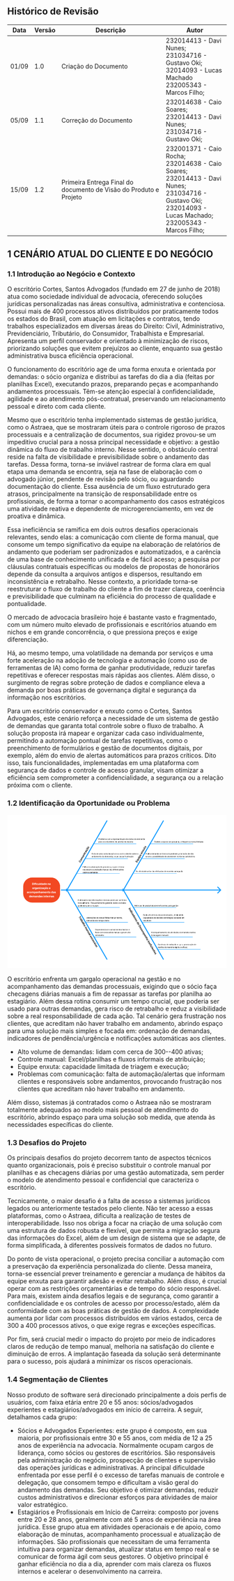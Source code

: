 ## Histórico de Revisão

| Data | Versão | Descrição | Autor |
| - | - | - | - |
| 01/09 | 1.0 | Criação do Documento | 232014413 - Davi Nunes; <br> 231034716 - Gustavo Oki; <br> 32014093 - Lucas Machado <br> 232005343 - Marcos Filho; |
| 05/09 | 1.1 | Correção do Documento |  232014638 - Caio Soares; <br> 232014413 - Davi Nunes; <br> 231034716 - Gustavo Oki; |
| 15/09 | 1.2 | Primeira Entrega Final do documento de Visão do Produto e Projeto | 232001371 - Caio Rocha; <br> 232014638 - Caio Soares; <br> 232014413 - Davi Nunes; <br> 231034716 - Gustavo Oki; <br> 232014093 - Lucas Machado; <br> 232005343 - Marcos Filho; |



## 1 CENÁRIO ATUAL DO CLIENTE E DO NEGÓCIO

### 1.1 Introdução ao Negócio e Contexto

O escritório Cortes, Santos Advogados (fundado em 27 de junho de 2018) atua como sociedade individual de advocacia, oferecendo soluções jurídicas personalizadas nas áreas consultiva, administrativa e contenciosa. Possui mais de 400 processos ativos distribuídos por praticamente todos os estados do Brasil, com atuação em licitações e contratos, tendo trabalhos especializados em diversas áreas do Direito: Civil, Administrativo, Previdenciário, Tributário, do Consumidor, Trabalhista e Empresarial. Apresenta um perfil conservador e orientado à minimização de riscos, priorizando soluções que evitem prejuízos ao cliente, enquanto sua gestão administrativa busca eficiência operacional.

O funcionamento do escritório age de uma forma enxuta e orientada por demandas: o sócio organiza e distribui as tarefas do dia a dia (feitas por planilhas Excel), executando prazos, preparando peças e acompanhando andamentos processuais. Têm-se atenção especial à confidencialidade, agilidade e ao atendimento pós-contratual, preservando um relacionamento pessoal e direto com cada cliente.

Mesmo que o escritório tenha implementado sistemas de gestão jurídica, como o Astraea, que se mostraram úteis para o controle rigoroso de prazos processuais e a centralização de documentos, sua rigidez provou-se um impeditivo crucial para a nossa principal necessidade e objetivo: a gestão dinâmica do fluxo de trabalho interno. Nesse sentido, o obstáculo central reside na falta de visibilidade e previsibilidade sobre o andamento das tarefas. Dessa forma, torna-se inviável rastrear de forma clara em qual etapa uma demanda se encontra, seja na fase de elaboração com o advogado júnior, pendente de revisão pelo sócio, ou aguardando documentação do cliente. Essa ausência de um fluxo estruturado gera atrasos, principalmente na transição de responsabilidade entre os profissionais, de forma a tornar o acompanhamento dos casos estratégicos uma atividade reativa e dependente de microgerenciamento, em vez de proativa e dinâmica.

Essa ineficiência se ramifica em dois outros desafios operacionais relevantes, sendo elas: a comunicação com cliente de forma manual, que consome um tempo significativo da equipe na elaboração de relatórios de andamento que poderiam ser padronizados e automatizados, e a carência de uma base de conhecimento unificada e de fácil acesso; a pesquisa por cláusulas contratuais específicas ou modelos de propostas de honorários depende da consulta a arquivos antigos e dispersos, resultando em inconsistência e retrabalho. Nesse contexto, a prioridade torna-se reestruturar o fluxo de trabalho do cliente a fim de trazer clareza, coerência e previsibilidade que culminam na eficiência do processo de qualidade e pontualidade.

O mercado de advocacia brasileiro hoje é bastante vasto e fragmentado, com um número muito elevado de profissionais e escritórios atuando em nichos e em grande concorrência, o que pressiona preços e exige diferenciação.

Há, ao mesmo tempo, uma volatilidade na demanda por serviços e uma forte aceleração na adoção de tecnologia e automação (como uso de ferramentas de IA) como forma de ganhar produtividade, reduzir tarefas repetitivas e oferecer respostas mais rápidas aos clientes. Além disso, o surgimento de regras sobre proteção de dados e compliance eleva a demanda por boas práticas de governança digital e segurança da informação nos escritórios.

Para um escritório conservador e enxuto como o Cortes, Santos Advogados, este cenário reforça a necessidade de um sistema de gestão de demandas que garanta total controle sobre o fluxo de trabalho. A solução proposta irá mapear e organizar cada caso individualmente, permitindo a automação pontual de tarefas repetitivas, como o preenchimento de formulários e gestão de documentos digitais, por exemplo, além do envio de alertas automáticos para prazos críticos. Dito isso, tais funcionalidades, implementadas em uma plataforma com segurança de dados e controle de acesso granular, visam otimizar a eficiência sem comprometer a confidencialidade, a segurança ou a relação próxima com o cliente.

### 1.2 Identificação da Oportunidade ou Problema

![Diagrama de  Ishikawa](../imagens/Diagrama_de_Ishikawa.png)

O escritório enfrenta um gargalo operacional na gestão e no acompanhamento das demandas processuais, exigindo que o sócio faça checagens diárias manuais a fim de repassar as tarefas por planilha ao estagiário. Além dessa rotina consumir um tempo crucial, que poderia ser usado para outras demandas, gera risco de retrabalho e reduz a visibilidade sobre a real responsabilidade de cada ação. Tal cenário gera frustração nos clientes, que acreditam não haver trabalho em andamento, abrindo espaço para uma solução mais simples e focada em: ordenação de demandas, indicadores de pendência/urgência e notificações automáticas aos clientes.

* Alto volume de demandas: lidam com cerca de 300--400 ativas;
* Controle manual: Excel/planilhas e fluxos informais de atribuição;
* Equipe enxuta: capacidade limitada de triagem e execução;
* Problemas com comunicação: falta de automação/alertas que informam clientes e responsáveis sobre andamentos, provocando frustração nos clientes que acreditam não haver trabalho em andamento.

Além disso, sistemas já contratados como o Astraea não se mostraram totalmente adequados ao modelo mais pessoal de atendimento do escritório, abrindo espaço para uma solução sob medida, que atenda às necessidades específicas do cliente.

### 1.3 Desafios do Projeto

Os principais desafios do projeto decorrem tanto de aspectos técnicos quanto organizacionais, pois é preciso substituir o controle manual por planilhas e as checagens diárias por uma gestão automatizada, sem perder o modelo de atendimento pessoal e confidencial que caracteriza o escritório.

Tecnicamente, o maior desafio é a falta de acesso a sistemas jurídicos legados ou anteriormente testados pelo cliente. Não ter acesso a essas plataformas, como o Astraea, dificulta a realização de testes de interoperabilidade. Isso nos obriga a focar na criação de uma solução com uma estrutura de dados robusta e flexível, que permita a migração segura das informações do Excel, além de um design de sistema que se adapte, de forma simplificada, à diferentes possíveis formatos de dados no futuro.

Do ponto de vista operacional, o projeto precisa conciliar a automação com a preservação da experiência personalizada do cliente. Dessa maneira, torna-se essencial prever treinamento e gerenciar a mudança de hábitos da equipe enxuta para garantir adesão e evitar retrabalho. Além disso, é crucial operar com as restrições orçamentárias e de tempo do sócio responsável. Para mais, existem ainda desafios legais e de segurança, como garantir a confidencialidade e os controles de acesso por processo/estado, além da conformidade com as boas práticas de gestão de dados. A complexidade aumenta por lidar com processos distribuídos em vários estados, cerca de 300 a 400 processos ativos, o que exige regras e exceções específicas.

Por fim, será crucial medir o impacto do projeto por meio de indicadores claros de redução de tempo manual, melhoria na satisfação do cliente e diminuição de erros. A implantação faseada da solução será determinante para o sucesso, pois ajudará a minimizar os riscos operacionais.

### 1.4 Segmentação de Clientes

Nosso produto de software será direcionado principalmente a dois perfis de usuários, com faixa etária entre 20 e 55 anos: sócios/advogados experientes e estagiários/advogados em início de carreira. A seguir, detalhamos cada grupo:

* Sócios e Advogados Experientes: este grupo é composto, em sua maioria, por profissionais entre 30 e 55 anos, com média de 12 a 25 anos de experiência na advocacia. Normalmente ocupam cargos de liderança, como sócios ou gestores de escritórios. São responsáveis pela administração do negócio, prospecção de clientes e supervisão das operações jurídicas e administrativas. A principal dificuldade enfrentada por esse perfil é o excesso de tarefas manuais de controle e delegação, que consomem tempo e dificultam a visão geral do andamento das demandas. Seu objetivo é otimizar demandas, reduzir custos administrativos e direcionar esforços para atividades de maior valor estratégico.
* Estagiários e Profissionais em Início de Carreira: composto por jovens entre 20 e 28 anos, geralmente com até 5 anos de experiência na área jurídica. Esse grupo atua em atividades operacionais e de apoio, como elaboração de minutas, acompanhamento processual e atualização de informações. São profissionais que necessitam de uma ferramenta intuitiva para organizar demandas, atualizar status em tempo real e se comunicar de forma ágil com seus gestores. O objetivo principal é ganhar eficiência no dia a dia, aprender com mais clareza os fluxos internos e acelerar o desenvolvimento na carreira.